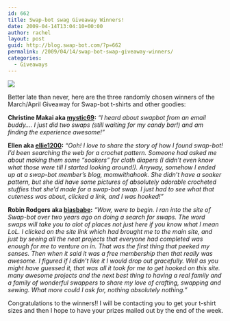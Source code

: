 ```yaml
---
id: 662
title: Swap-bot swag Giveaway Winners!
date: 2009-04-14T13:04:10+00:00
author: rachel
layout: post
guid: http://blog.swap-bot.com/?p=662
permalink: /2009/04/14/swap-bot-swap-giveaway-winners/
categories:
  - Giveaways
---
```

![](http://blog.swap-bot.com/wp-content/uploads/2009/01/giveaway.gif)

Better late than never, here are the three randomly chosen winners of the March/April Giveaway for Swap-bot t-shirts and other goodies:

**Christine Makai aka [mystic69](http://www.swap-bot.com/user:mystic69):** _&#8220;I heard about swapbot from an email buddy&#8230;. I just did two swaps (still waiting for my candy bar!) and am finding the experience awesome!&#8221;_ 

**Ellen aka [ellie1200](http://www.swap-bot.com/user:ellie1200):** _&#8220;Ooh! I love to share the story of how I found swap-bot! I’d been searching the web for a crochet pattern. Someone had asked me about making them some “soakers” for cloth diapers (I didn’t even know what those were till I started looking around!). Anyway, somehow I ended up at a swap-bot member’s blog, momwithahook. She didn’t have a soaker pattern, but she did have some pictures of absolutely adorable crocheted stuffies that she’d made for a swap-bot swap. I just had to see what that cuteness was about, clicked a link, and I was hooked!&#8221;_

**Robin Rodgers aka [biasbabe](http://www.swap-bot.com/user:biasbabe):** _&#8220;Wow, were to begin. I ran into the site of Swap-bot over two years ago on doing a search for swaps. The word swaps will take you to alot of places not just here if you know what I mean LoL. I clicked on the site link which had brought me to the main site, and just by seeing all the neat projects that everyone had completed was enough for me to venture on in. That was the first thing that peeked my senses. Then when it said it was a free membership then that really was awesome. I figured if I didn’t like it I would drop out gracefully. Well as you might have guessed it, that was all it took for me to get hooked on this site. many awesome projects and the next best thing to having a real family and a family of wonderful swappers to share my love of crafting, swapping and sewing. What more could I ask for, nothing absolutely nothing.&#8221;_ 

Congratulations to the winners!! I will be contacting you to get your t-shirt sizes and then I hope to have your prizes mailed out by the end of the week.